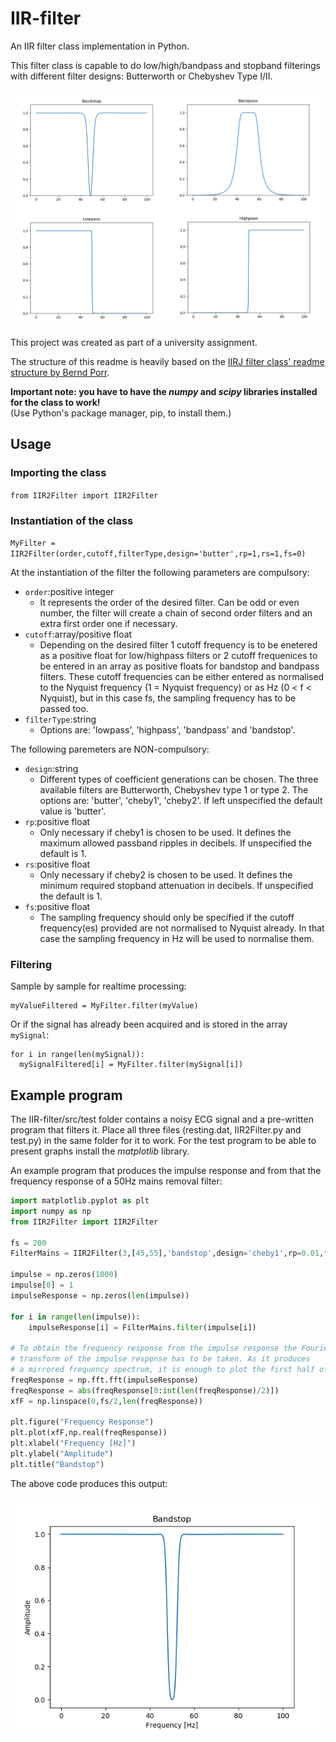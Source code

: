 # IIR-filter
An IIR filter class implementation in Python.

This filter class is capable to do low/high/bandpass and stopband filterings with different filter designs: Butterworth or Chebyshev Type I/II.

![Frequency responses of the four different types of filters](test.png)

This project was created as part of a university assignment.

The structure of this readme is heavily based on the [IIRJ filter class' readme structure by Bernd Porr](https://github.com/berndporr/iirj).

**Important note: you have to have the _numpy_ and _scipy_ libraries installed for the class to work!**<br />
(Use Python's package manager, pip, to install them.)

## Usage

### Importing the class

`from IIR2Filter import IIR2Filter`

### Instantiation of the class

  `MyFilter = IIR2Filter(order,cutoff,filterType,design='butter',rp=1,rs=1,fs=0)`
  
  At the instantiation of the filter the following parameters are compulsory:
  - `order`:positive integer
      - It represents the order of the desired filter.
        Can be odd or even number, the filter will create a chain of second
        order filters and an extra first order one if necessary.
  - `cutoff`:array/positive float
      - Depending on the desired filter 1 cutoff frequency is to be 
        enetered as a positive float for low/highpass filters or
        2 cutoff frequenices to be entered in an array as positive floats
        for bandstop and bandpass filters. These cutoff frequencies can be
        either entered as normalised to the Nyquist frequency (1 =
        Nyquist frequency) or as Hz (0 < f < Nyquist), but in this case fs,
        the sampling frequency has to be passed too.
  - `filterType`:string
      - Options are: 'lowpass', 'highpass', 'bandpass' and 'bandstop'.
            
  The following paremeters are NON-compulsory:
  - `design`:string
      - Different types of coefficient generations
        can be chosen. The three available filters are Butterworth, 
        Chebyshev type 1 or type 2.
        The options are: 'butter', 'cheby1', 'cheby2'. If left unspecified the 
        default value is 'butter'.
  - `rp`:positive float    
      - Only necessary if cheby1 is chosen to be used. It defines the 
        maximum allowed passband ripples in decibels. If unspecified the
        default is 1.
  - `rs`:positive float    
      - Only necessary if cheby2 is chosen to be used. It defines the 
        minimum required stopband attenuation in decibels. If unspecified 
        the default is 1.
  - `fs`:positive float
      - The sampling frequency should only be specified if the cutoff 
        frequency(es) provided are not normalised to Nyquist already. 
        In that case the sampling frequency in Hz will be used to normalise 
        them.

### Filtering
Sample by sample for realtime processing:

```
myValueFiltered = MyFilter.filter(myValue)
```
Or if the signal has already been acquired and is stored in the array `mySignal`:

```
for i in range(len(mySignal)):
  mySignalFiltered[i] = MyFilter.filter(mySignal[i])
```

## Example program
The IIR-filter/src/test folder contains a noisy ECG signal and a pre-written program
that filters it. Place all three files (resting.dat, IIR2Filter.py and test.py)
in the same folder for it to work. For the test program to be able to 
present graphs install the _matplotlib_ library.

An example program that produces the impulse response and from that the frequency response of a 50Hz mains removal filter:

```python
import matplotlib.pyplot as plt
import numpy as np
from IIR2Filter import IIR2Filter

fs = 200
FilterMains = IIR2Filter(3,[45,55],'bandstop',design='cheby1',rp=0.01,fs=200)

impulse = np.zeros(1000)
impulse[0] = 1
impulseResponse = np.zeros(len(impulse))

for i in range(len(impulse)):
    impulseResponse[i] = FilterMains.filter(impulse[i])

# To obtain the frequency response from the impulse response the Fourier
# transform of the impulse response has to be taken. As it produces
# a mirrored frequency spectrum, it is enough to plot the first half of it.
freqResponse = np.fft.fft(impulseResponse)
freqResponse = abs(freqResponse[0:int(len(freqResponse)/2)])
xfF = np.linspace(0,fs/2,len(freqResponse))

plt.figure("Frequency Response")
plt.plot(xfF,np.real(freqResponse))
plt.xlabel("Frequency [Hz]")
plt.ylabel("Amplitude")
plt.title("Bandstop")
```
    
The above code produces this output:

<p align="center">
  <img src="Frequency_Response.png" alt="Frequency response">
</p>
    

